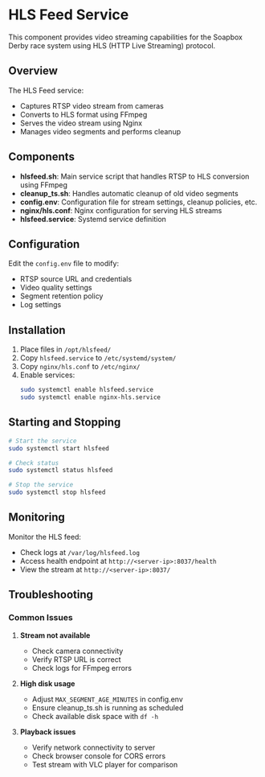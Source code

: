 # HLS Feed Service

This component provides video streaming capabilities for the Soapbox Derby race system using HLS (HTTP Live Streaming) protocol.

## Overview

The HLS Feed service:
- Captures RTSP video stream from cameras
- Converts to HLS format using FFmpeg
- Serves the video stream using Nginx
- Manages video segments and performs cleanup

## Components

- **hlsfeed.sh**: Main service script that handles RTSP to HLS conversion using FFmpeg
- **cleanup_ts.sh**: Handles automatic cleanup of old video segments
- **config.env**: Configuration file for stream settings, cleanup policies, etc.
- **nginx/hls.conf**: Nginx configuration for serving HLS streams
- **hlsfeed.service**: Systemd service definition

## Configuration

Edit the `config.env` file to modify:
- RTSP source URL and credentials
- Video quality settings
- Segment retention policy
- Log settings

## Installation

1. Place files in `/opt/hlsfeed/`
2. Copy `hlsfeed.service` to `/etc/systemd/system/`
3. Copy `nginx/hls.conf` to `/etc/nginx/`
4. Enable services:
   ```bash
   sudo systemctl enable hlsfeed.service
   sudo systemctl enable nginx-hls.service
   ```

## Starting and Stopping

```bash
# Start the service
sudo systemctl start hlsfeed

# Check status
sudo systemctl status hlsfeed

# Stop the service
sudo systemctl stop hlsfeed
```

## Monitoring

Monitor the HLS feed:
- Check logs at `/var/log/hlsfeed.log`
- Access health endpoint at `http://<server-ip>:8037/health`
- View the stream at `http://<server-ip>:8037/`

## Troubleshooting

### Common Issues

1. **Stream not available**
   - Check camera connectivity
   - Verify RTSP URL is correct
   - Check logs for FFmpeg errors

2. **High disk usage**
   - Adjust `MAX_SEGMENT_AGE_MINUTES` in config.env
   - Ensure cleanup_ts.sh is running as scheduled
   - Check available disk space with `df -h`

3. **Playback issues**
   - Verify network connectivity to server
   - Check browser console for CORS errors
   - Test stream with VLC player for comparison
